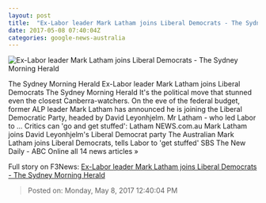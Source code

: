 ```yaml
---
layout: post
title:  "Ex-Labor leader Mark Latham joins Liberal Democrats - The Sydney Morning Herald"
date: 2017-05-08 07:40:04Z
categories: google-news-australia
---
```


![Ex-Labor leader Mark Latham joins Liberal Democrats - The Sydney Morning Herald](http://www.smh.com.au/content/dam/images/g/v/v/v/m/o/image.related.articleLeadwide.620x349.gw0dnp.png/1494232416909.jpg)

The Sydney Morning Herald Ex-Labor leader Mark Latham joins Liberal Democrats The Sydney Morning Herald It's the political move that stunned even the closest Canberra-watchers. On the eve of the federal budget, former ALP leader Mark Latham has announced he is joining the Liberal Democratic Party, headed by David Leyonhjelm. Mr Latham - who led Labor to ... Critics can 'go and get stuffed': Latham NEWS.com.au Mark Latham joins David Leyonhjelm's Liberal Democrat party The Australian Mark Latham joins Liberal Democrats, tells Labor to 'get stuffed' SBS The New Daily - ABC Online all 14 news articles »


Full story on F3News: [Ex-Labor leader Mark Latham joins Liberal Democrats - The Sydney Morning Herald](http://www.f3nws.com/n/hCx2pC)

> Posted on: Monday, May 8, 2017 12:40:04 PM
